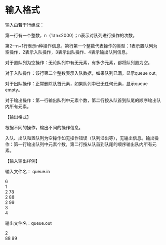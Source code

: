 

# 输入格式


<p class="MsoNormal">
<span lang="EN-US">输入由若干行组成：</span> 
</p>
<p class="MsoNormal">
<span lang="EN-US">第一行有一个整数，n（1≤n≤2000）；n表示对队列进行操作的次数。</span> 
</p>
<p class="MsoNormal">
<span lang="EN-US">第2--n+1</span><span lang="EN-US">行表示n种操作信息。第行第一个整数代表操作的类型：</span><span lang="EN-US">1表示置队列为空操作，2表示入队操作，3表示出队操作、4表示输出队列信息。</span> 
</p>
<p class="MsoNormal">
对于<span lang="EN-US">置队列为空</span>操作：无论队列中有无元素，有多少元素，都将队列置为空。
</p>
<p class="MsoNormal">
对于入队操作：该行第二个整数表示入队数据，如果队列已满，显示queue out。
</p>
<p class="MsoNormal">
对于出队操作：正常删除队首元素，如果队列中已无任何元素，显示queue empty。
</p>
<p class="MsoNormal">
对于输出操作：第一行输出队列中元素个数，第二行按从队首到队尾的顺序输出队内所有元素。
</p>
<p class="MsoNormal">
<span lang="EN-US"><o:p></o:p></span>【输出格式】
</p>
<p class="MsoNormal">
<span lang="EN-US">根据不同的操作，输出不同的操作信息。</span> 
</p>
<p class="MsoNormal">
入队、出队和置队列为空操作如无操作错误（队列溢出等），无输出信息。输出操作：第一行输出队列中元素个数，第二行按从队首到队尾的顺序输出队内所有元素。
</p>
<p class="MsoNormal">
【输入输出样例】
</p>
<p class="MsoNormal">
输入文件名：<span class="SpellE"> queue.in</span> 
</p>
<p class="MsoNormal">
6<br/>
1 <br/>
2 78<br/>
2 88<br/>
2 99<br/>
3<br/>
4
</p>
<p class="MsoNormal">
输出文件名：<span class="SpellE"><span lang="EN-US">queue.out</span></span> 
</p>
<p class="MsoNormal">
<span lang="EN-US"><span lang="EN-US">2 <br/>
88 99 </span></span> 
</p>
